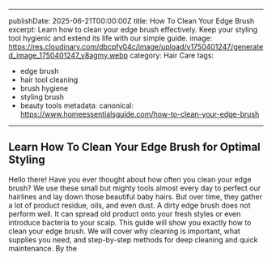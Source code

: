 
---
publishDate: 2025-06-21T00:00:00Z
title: How To Clean Your Edge Brush
excerpt: Learn how to clean your edge brush effectively. Keep your styling tool hygienic and extend its life with our simple guide.
image: https://res.cloudinary.com/dbcpfy04c/image/upload/v1750401247/generated_image_1750401247_y8agmy.webp
category: Hair Care
tags:
  - edge brush
  - hair tool cleaning
  - brush hygiene
  - styling brush
  - beauty tools
metadata:
  canonical: https://www.homeessentialsguide.com/how-to-clean-your-edge-brush
---

## Learn How To Clean Your Edge Brush for Optimal Styling

Hello there! Have you ever thought about how often you clean your edge brush? We use these small but mighty tools almost every day to perfect our hairlines and lay down those beautiful baby hairs. But over time, they gather a lot of product residue, oils, and even dust. A dirty edge brush does not perform well. It can spread old product onto your fresh styles or even introduce bacteria to your scalp. This guide will show you exactly how to clean your edge brush. We will cover why cleaning is important, what supplies you need, and step-by-step methods for deep cleaning and quick maintenance. By the